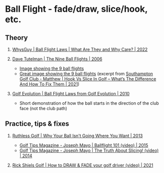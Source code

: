 # Ball Flight - fade/draw, slice/hook, etc.

## Theory

1. [WhysGuy | Ball Flight Laws | What Are They and Why Care? | 2022](https://whygolf.com/blogs/whysguyscorner/golf-ball-flight-laws)

1. [Dave Tutelman | The Nine Ball Flights | 2006](http://www.tutelman.com/golf/ballflight/ballflight.php)
   - [Image showing the 9 ball flights](http://www.tutelman.com/golf/ballflight/ballflight/ballflight2.gif)
   - [Great image showing the 9 ball flights](https://southamptongolfclub.com/wp-content/uploads/Ball-Flight.jpg) (excerpt from
     [Southampton Golf Club - Matthew | Hook Vs Slice In Golf – What’s The Difference And How To Fix Them | 2021](https://southamptongolfclub.com/hook-vs-slice-in-golf/))

1. [Golf Evolution | Ball Flight Laws from Golf Evolution | 2010](https://www.youtube.com/watch?v=eEHiY5iv5u4)
   - Short demonstration of how the ball starts in the direction of the club face (not the club path)


## Practice, tips & fixes

1. [Ruthless Golf | Why Your Ball Isn't Going Where You Want | 2013](https://www.ruthlessgolf.com/2013/09/why-your-ball-isnt-going-where-you-want.html)
   - [Golf Tips Magazine - Joseph Mayo | Ballflight 101 (video) | 2015](https://www.youtube.com/watch?v=wAIewIVTasI)
   - [Golf Tips Magazine - Joseph Mayo | The Truth About Slicing! (video) | 2014](https://www.youtube.com/watch?v=xtyiRYHROfk)

1. [Rick Shiels Golf | How to DRAW & FADE your golf driver (video) | 2021](https://www.youtube.com/watch?v=4CAMWevKkBU)

